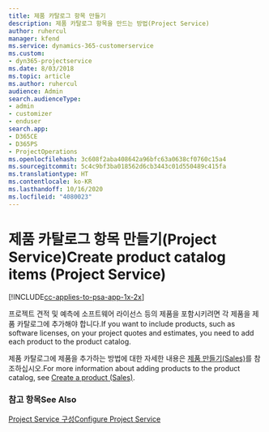 ```yaml
---
title: 제품 카탈로그 항목 만들기
description: 제품 카탈로그 항목을 만드는 방법(Project Service)
author: ruhercul
manager: kfend
ms.service: dynamics-365-customerservice
ms.custom:
- dyn365-projectservice
ms.date: 8/03/2018
ms.topic: article
ms.author: ruhercul
audience: Admin
search.audienceType:
- admin
- customizer
- enduser
search.app:
- D365CE
- D365PS
- ProjectOperations
ms.openlocfilehash: 3c608f2aba408642a96bfc63a0638cf0760c15a4
ms.sourcegitcommit: 5c4c9bf3ba018562d6cb3443c01d550489c415fa
ms.translationtype: HT
ms.contentlocale: ko-KR
ms.lasthandoff: 10/16/2020
ms.locfileid: "4080023"
---
```

# <a name="create-product-catalog-items-project-service"></a><span data-ttu-id="f9987-103">제품 카탈로그 항목 만들기(Project Service)</span><span class="sxs-lookup"><span data-stu-id="f9987-103">Create product catalog items (Project Service)</span></span>

[!INCLUDE[cc-applies-to-psa-app-1x-2x](../includes/cc-applies-to-psa-app-1x-2x.md)]

<span data-ttu-id="f9987-104">프로젝트 견적 및 예측에 소프트웨어 라이선스 등의 제품을 포함시키려면 각 제품을 제품 카탈로그에 추가해야 합니다.</span><span class="sxs-lookup"><span data-stu-id="f9987-104">If you want to include products, such as software licenses, on your project quotes and estimates, you need to add each product to the product catalog.</span></span>  
  
 <span data-ttu-id="f9987-105">제품 카탈로그에 제품을 추가하는 방법에 대한 자세한 내용은 [제품 만들기(Sales)](https://docs.microsoft.com/dynamics365/sales-enterprise/create-product-sales)를 참조하십시오.</span><span class="sxs-lookup"><span data-stu-id="f9987-105">For more information about adding products to the product catalog, see [Create a product (Sales)](https://docs.microsoft.com/dynamics365/sales-enterprise/create-product-sales).</span></span>  
  
### <a name="see-also"></a><span data-ttu-id="f9987-106">참고 항목</span><span class="sxs-lookup"><span data-stu-id="f9987-106">See Also</span></span>  
 [<span data-ttu-id="f9987-107">Project Service 구성</span><span class="sxs-lookup"><span data-stu-id="f9987-107">Configure Project Service</span></span>](../psa/configure.md)
